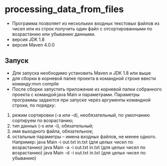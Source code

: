 # processing_data_from_files
- Программа позволяет из нескольких входных текстовых файлов из чисел или из строк получить один файл с отсортированными по возрастанию или убыванию данными.
- версия JDK 1.8
- версия Maven 4.0.0
## Запуск
- Для запуска необходимо установить Maven и JDK 1.8 или выше
- для сборки в корневой папке проекта в командной строке ввести команду:mvn compile
- После сборки запустить приложение из корневой папки собранного проекта с командой:java Main и параметрами. Параметры программы задаются при запуске через аргументы командной строки, по порядку:
1. режим сортировки (-a или -d), необязательный, по умолчанию сортируем по возрастанию;
2. тип данных (-s или -i), обязательный;
3. имя выходного файла, обязательное;
4. остальные параметры – имена входных файлов, не менее одного. 
Например:
   java Main -i out.txt in.txt (для целых чисел по возрастанию)
   java Main -a -i out.txt in.txt (для целых чисел по возрастанию)
   java Main -d -i out.txt in.txt (для целых чисел по убыванию)
